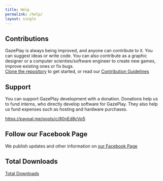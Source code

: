 ```yaml
---
title: Help
permalink: /help/
layout: single
---
```

## Contributions
GazePlay is always being improved, and anyone can contribute to it. You can suggest ideas or write code. You can also contribute as a graphic designer or a computer scienties/software engineer to create new games, improve existing ones or fix bugs.  
[Clone the repository](https://github.com/GazePlay/GazePlay) to get started, or read our [Contribution Guidelines](https://github.com/GazePlay/GazePlay/blob/master/CONTRIBUTE.MD)

## Support
You can support GazePlay development with a donation. Donations help us to fund interns, who directly develop software for GazePlay. They also help us fund expenses such as hosting and hardware purchases. 

<https://paypal.me/pools/c/80nEd8cVq5>

## Follow our Facebook Page
We publish updates and other information on [our Facebook Page](https://www.facebook.com/GazePlay.root/)

## Total Downloads
[Total Downloads](https://somsubhra.com/github-release-stats/?username=GazePlay&repository=GazePlay)
